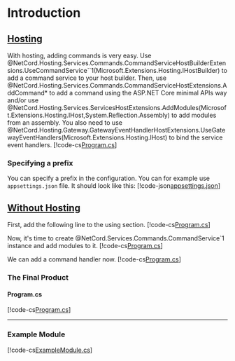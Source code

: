 # Introduction

## [Hosting](#tab/hosting)

With hosting, adding commands is very easy. Use @NetCord.Hosting.Services.Commands.CommandServiceHostBuilderExtensions.UseCommandService``1(Microsoft.Extensions.Hosting.IHostBuilder) to add a command service to your host builder. Then, use @NetCord.Hosting.Services.Commands.CommandServiceHostExtensions.AddCommand* to add a command using the ASP.NET Core minimal APIs way and/or use @NetCord.Hosting.Services.ServicesHostExtensions.AddModules(Microsoft.Extensions.Hosting.IHost,System.Reflection.Assembly) to add modules from an assembly. You also need to use @NetCord.Hosting.Gateway.GatewayEventHandlerHostExtensions.UseGatewayEventHandlers(Microsoft.Extensions.Hosting.IHost) to bind the service event handlers.
[!code-cs[Program.cs](IntroductionHosting/Program.cs?highlight=10,14-16)]

### Specifying a prefix

You can specify a prefix in the configuration. You can for example use `appsettings.json` file. It should look like this:
[!code-json[appsettings.json](IntroductionHosting/appsettings.json)]

## [Without Hosting](#tab/without-hosting)

First, add the following line to the using section.
[!code-cs[Program.cs](Introduction/Program.cs#L3)]

Now, it's time to create @NetCord.Services.Commands.CommandService`1 instance and add modules to it.
[!code-cs[Program.cs](Introduction/Program.cs#L10-L11)]

We can add a command handler now.
[!code-cs[Program.cs](Introduction/Program.cs#L13-L32)]

### The Final Product

#### Program.cs
[!code-cs[Program.cs](Introduction/Program.cs)]

***

### Example Module

[!code-cs[ExampleModule.cs](Introduction/ExampleModule.cs)]